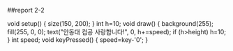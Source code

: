 ##report 2-2

void setup() {
  size(150, 200);
}
int h=10;
void draw() {
  background(255);
  fill(255, 0, 0);
  text("안동대 컴공 사랑합니다!", 0, h+=speed);
  if (h>height) h=10;
}
int speed;
void keyPressed() {
  speed=key-'0'; 
}
